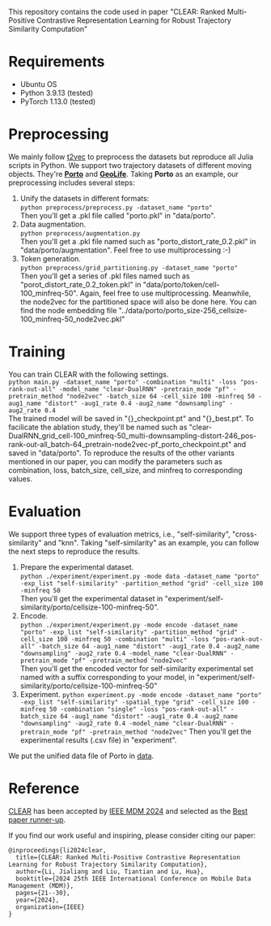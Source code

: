 This repository contains the code used in paper "CLEAR: Ranked Multi-Positive Contrastive Representation Learning for Robust Trajectory Similarity Computation"
# Requirements
- Ubuntu OS
- Python 3.9.13 (tested)
- PyTorch 1.13.0 (tested)

 # Preprocessing
 We mainly follow [t2vec](https://github.com/boathit/t2vec#readme) to preprocess the datasets but reproduce all Julia scripts in Python.
 We support two trajectory datasets of different moving objects. They're [**Porto**](https://www.kaggle.com/c/pkdd-15-predict-taxi-service-trajectory-i) and [**GeoLife**](https://www.microsoft.com/en-us/research/publication/geolife-gps-trajectory-dataset-user-guide/). Taking **Porto** as an example, our preprocessing includes several steps:
 1. Unify the datasets in different formats:  
    ```python preprocess/preprocess.py -dataset_name "porto"```  
    Then you'll get a .pkl file called "porto.pkl" in "data/porto".  
 2. Data augmentation.  
    ```python preprocess/augmentation.py```  
    Then you'll get a .pkl file named such as "porto_distort_rate_0.2.pkl" in "data/porto/augmentation". Feel free to use multiprocessing :-)
3. Token generation.  
   ```python preprocess/grid_partitioning.py -dataset_name "porto"```  
   Then you'll get a series of .pkl files named such as "porot_distort_rate_0.2_token.pkl" in "data/porto/token/cell-100_minfreq-50". Again, feel free to use multiprocessing. Meanwhile, the node2vec for the partitioned space will also be done here. You can find the node embedding file "../data/porto/porto_size-256_cellsize-100_minfreq-50_node2vec.pkl"

# Training
You can train CLEAR with the following settings.   
```python main.py -dataset_name "porto" -combination "multi" -loss "pos-rank-out-all" -model_name "clear-DualRNN" -pretrain_mode "pf" -pretrain_method "node2vec" -batch_size 64 -cell_size 100 -minfreq 50 -aug1_name "distort" -aug1_rate 0.4 -aug2_name "downsampling" -aug2_rate 0.4```  
The trained model will be saved in "{}_checkpoint.pt" and "{}_best.pt". To facilicate the ablation study, they'll be named such as "clear-DualRNN_grid_cell-100_minfreq-50_multi-downsampling-distort-246_pos-rank-out-all_batch-64_pretrain-node2vec-pf_porto_checkpoint.pt" and saved in "data/porto". To reproduce the results of the other variants mentioned in our paper, you can modify the parameters such as combination, loss, batch_size, cell_size, and minfreq to corresponding values.  

# Evaluation
We support three types of evaluation metrics, i.e., "self-similarity", "cross-similarity" and "knn". Taking "self-similarity" as an example, you can follow the next steps to reproduce the results.  
1. Prepare the experimental dataset.  
   ```python ./experiment/experiment.py -mode data -dataset_name "porto" -exp_list "self-similarity" -partition_method "grid" -cell_size 100 -minfreq 50```  
   Then you'll get the experimental dataset in "experiment/self-similarity/porto/cellsize-100-minfreq-50".  
2. Encode.  
   ```python ./experiment/experiment.py -mode encode -dataset_name "porto" -exp_list "self-similarity" -partition_method "grid" -cell_size 100 -minfreq 50 -combination "multi" -loss "pos-rank-out-all" -batch_size 64 -aug1_name "distort" -aug1_rate 0.4 -aug2_name "downsampling" -aug2_rate 0.4 -model_name "clear-DualRNN" -pretrain_mode "pf" -pretrain_method "node2vec"```  
   Then you'll get the encoded vector for self-similarity experimental set named with a suffix corresponding to your model, in "experiment/self-similarity/porto/cellsize-100-minfreq-50"
3. Experiment.
   ```python experiment.py -mode encode -dataset_name "porto" -exp_list "self-similarity" -spatial_type "grid" -cell_size 100 -minfreq 50 -combination "single" -loss "pos-rank-out-all" -batch_size 64 -aug1_name "distort" -aug1_rate 0.4 -aug2_name "downsampling" -aug2_rate 0.4 -model_name "clear-DualRNN" -pretrain_mode "pf" -pretrain_method "node2vec"```
   Then you'll get the experimental results (.csv file) in "experiment".

We put the unified data file of Porto in [data](https://drive.google.com/file/d/1rgzWzKcWfHgC1Kqag9Ctqy3YR8x5o6fz/view?usp=drive_link).

# Reference
[CLEAR](https://ieeexplore.ieee.org/abstract/document/10591640) has been accepted by [IEEE MDM 2024](https://mdm2024.github.io/) and selected as the [Best paper runner-up](https://mdm2024.github.io/awards.html).

If you find our work useful and inspiring, please consider citing our paper:
```
@inproceedings{li2024clear,
  title={CLEAR: Ranked Multi-Positive Contrastive Representation Learning for Robust Trajectory Similarity Computation},
  author={Li, Jialiang and Liu, Tiantian and Lu, Hua},
  booktitle={2024 25th IEEE International Conference on Mobile Data Management (MDM)},
  pages={21--30},
  year={2024},
  organization={IEEE}
}
```
 
